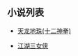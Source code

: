 ## 小说列表



- [天龙地珠(十二神拳)](https://github.com/xiaominghe2014/spider_book/blob/master/book/天龙地珠(十二神拳)/README.md)

- [江湖三女侠](https://github.com/xiaominghe2014/spider_book/blob/master/book/江湖三女侠/README.md)
